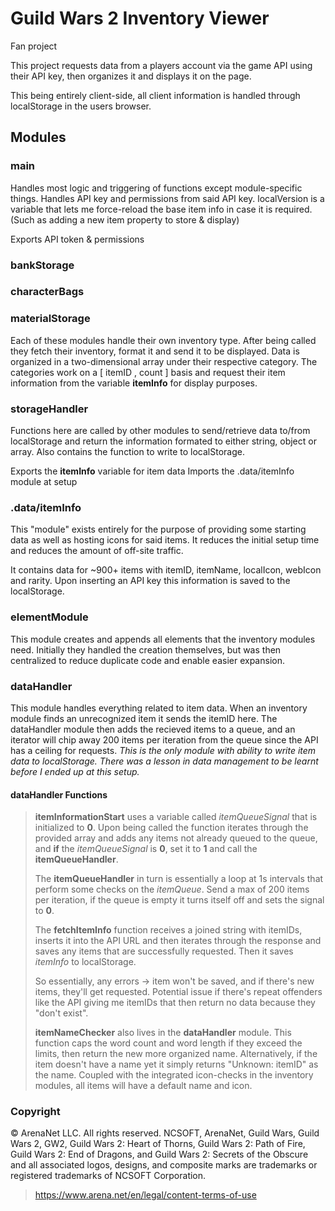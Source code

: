 # Guild Wars 2 Inventory Viewer
Fan project 

This project requests data from a players account via the game API using their API key, then organizes it and displays it on the page.

This being entirely client-side, all client information is handled through localStorage in the users browser. 


## Modules

### main
Handles most logic and triggering of functions except module-specific things.
Handles API key and permissions from said API key.
localVersion is a variable that lets me force-reload the base item info in case it is required.
(Such as adding a new item property to store & display)

Exports API token & permissions


### bankStorage
### characterBags
### materialStorage 
Each of these modules handle their own inventory type. After being called they fetch their inventory, format it and send it to be displayed.
Data is organized in a two-dimensional array under their respective category.
The categories work on a [ itemID , count ] basis and request their item information from the variable **itemInfo** for display purposes.


### storageHandler
Functions here are called by other modules to send/retrieve data to/from localStorage and return the information formated to either string, object or array.
Also contains the function to write to localStorage.

Exports the **itemInfo** variable for item data
Imports the .data/itemInfo module at setup


### .data/itemInfo
This "module" exists entirely for the purpose of providing some starting data as well as hosting icons for said items.
It reduces the initial setup time and reduces the amount of off-site traffic.

It contains data for ~900+ items with itemID, itemName, localIcon, webIcon and rarity.
Upon inserting an API key this information is saved to the localStorage.


### elementModule
This module creates and appends all elements that the inventory modules need.
Initially they handled the creation themselves, but was then centralized to reduce duplicate code and enable easier expansion.


### dataHandler
This module handles everything related to item data. When an inventory module finds an unrecognized item it sends the itemID here.
The dataHandler module then adds the recieved items to a queue, and an iterator will chip away 200 items per iteration from the queue since the API has a ceiling for requests.
*This is the only module with ability to write item data to localStorage.*
*There was a lesson in data management to be learnt before I ended up at this setup.*

#### dataHandler Functions
>**itemInformationStart** uses a variable called *itemQueueSignal* that is initialized to **0**. Upon being called the function iterates through the provided array and adds any items not already queued to the queue, and **if** the *itemQueueSignal* is **0**, set it to **1** and call the **itemQueueHandler**.
>
>The **itemQueueHandler** in turn is essentially a loop at 1s intervals that perform some checks on the *itemQueue*. 
>Send a max of 200 items per iteration, if the queue is empty it turns itself off and sets the signal to **0**.
>
>The **fetchItemInfo** function receives a joined string with itemIDs, inserts it into the API URL and then iterates through the response and saves any items that are successfully requested.
>Then it saves *itemInfo* to localStorage.
>
>So essentially, any errors -> item won't be saved, and if there's new items, they'll get requested. 
>Potential issue if there's repeat offenders like the API giving me itemIDs that then return no data because they "don't exist".
>
>**itemNameChecker** also lives in the **dataHandler** module.
>This function caps the word count and word length if they exceed the limits, then return the new more organized name.
>Alternatively, if the item doesn't have a name yet it simply returns "Unknown: itemID" as the name.
>Coupled with the integrated icon-checks in the inventory modules, all items will have a default name and icon.





### Copyright

© ArenaNet LLC. All rights reserved. NCSOFT, ArenaNet, Guild Wars, Guild Wars 2, GW2, Guild Wars 2: Heart of Thorns, Guild Wars 2: Path of Fire, Guild Wars 2: End of Dragons, and Guild Wars 2: Secrets of the Obscure and all associated logos, designs, and composite marks are trademarks or registered trademarks of NCSOFT Corporation.


> https://www.arena.net/en/legal/content-terms-of-use
